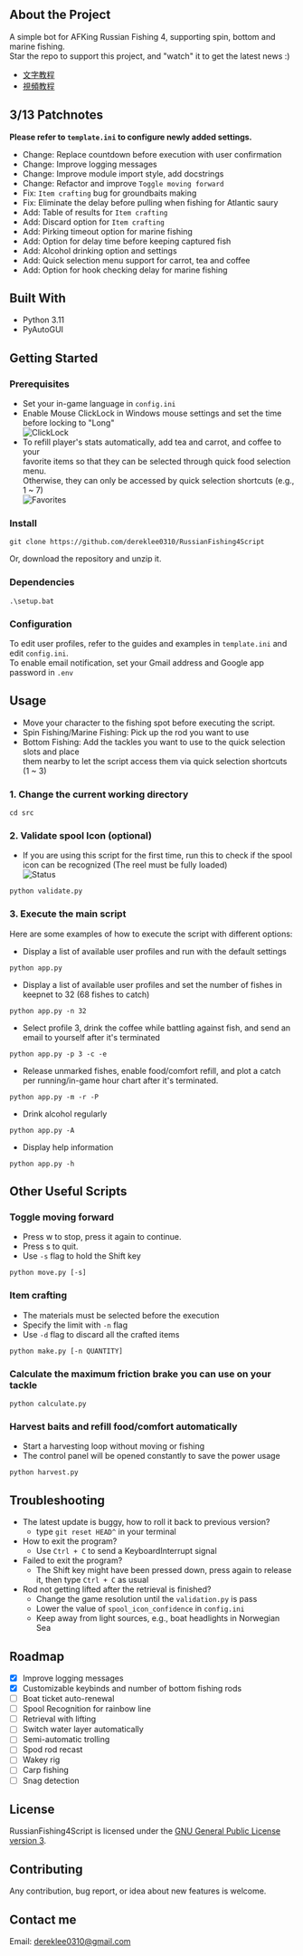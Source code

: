## About the Project
A simple bot for AFKing Russian Fishing 4, supporting spin, bottom and marine fishing.  
Star the repo to support this project, and "watch" it to get the latest news :)
- [文字教程](中文版教程.md)
- [視頻教程](https://www.youtube.com/watch?v=znLBYoXHxkw)

## 3/13 Patchnotes
**Please refer to `template.ini` to configure newly added settings.**
- Change: Replace countdown before execution with user confirmation
- Change: Improve logging messages
- Change: Improve module import style, add docstrings
- Change: Refactor and improve `Toggle moving forward`
- Fix: `Item crafting` bug for groundbaits making
- Fix: Eliminate the delay before pulling when fishing for Atlantic saury 
- Add: Table of results for `Item crafting`
- Add: Discard option for `Item crafting`
- Add: Pirking timeout option for marine fishing
- Add: Option for delay time before keeping captured fish
- Add: Alcohol drinking option and settings
- Add: Quick selection menu support for carrot, tea and coffee
- Add: Option for hook checking delay for marine fishing

## Built With
- Python 3.11 
- PyAutoGUI

## Getting Started  
### Prerequisites
- Set your in-game language in `config.ini`
- Enable Mouse ClickLock in Windows mouse settings and set the time before locking to "Long"  
![ClickLock](/static/readme/clicklock.png)
- To refill player's stats automatically, add tea and carrot, and coffee to your  
  favorite items so that they can be selected through quick food selection menu.  
  Otherwise, they can only be accessed by quick selection shortcuts (e.g., 1 ~ 7)  
![Favorites](/static/readme/favorites.png)

### Install
```
git clone https://github.com/dereklee0310/RussianFishing4Script
```
Or, download the repository and unzip it.

### Dependencies
```
.\setup.bat
```

### Configuration
To edit user profiles, refer to the guides and examples in `template.ini` and edit `config.ini`.  
To enable email notification, set your Gmail address and Google app password in `.env`

## Usage
- Move your character to the fishing spot before executing the script.
- Spin Fishing/Marine Fishing: Pick up the rod you want to use
- Bottom Fishing: Add the tackles you want to use to the quick selection slots and place  
them nearby to let the script access them via quick selection shortcuts (1 ~ 3)

### 1. Change the current working directory
```
cd src
```

### 2. Validate spool Icon (optional)
- If you are using this script for the first time,
  run this to check if the spool icon can be recognized (The reel must be fully loaded)  
![Status](/static/readme/status.png)
```
python validate.py
```

### 3. Execute the main script
Here are some examples of how to execute the script with different options:
- Display a list of available user profiles and run with the default settings
```
python app.py
```
- Display a list of available user profiles and set the number of fishes in keepnet to 32 (68 fishes to catch)
```
python app.py -n 32
```
- Select profile 3, drink the coffee while battling against fish, and send an email to yourself after it's terminated
```
python app.py -p 3 -c -e
```
- Release unmarked fishes, enable food/comfort refill, and plot a catch per running/in-game hour chart after it's terminated.
```
python app.py -m -r -P
```
- Drink alcohol regularly
```
python app.py -A
```
- Display help information
```
python app.py -h
```
## Other Useful Scripts
### Toggle moving forward
- Press w to stop, press it again to continue.
- Press s to quit.
- Use `-s` flag to hold the Shift key
```
python move.py [-s]
```

### Item crafting
- The materials must be selected before the execution
- Specify the limit with `-n` flag
- Use `-d` flag to discard all the crafted items
```
python make.py [-n QUANTITY]
```

### Calculate the maximum friction brake you can use on your tackle
```
python calculate.py
```

### Harvest baits and refill food/comfort automatically
- Start a harvesting loop without moving or fishing
- The control panel will be opened constantly to save the power usage 
```
python harvest.py
```

## Troubleshooting
- The latest update is buggy, how to roll it back to previous version?
  - type `git reset HEAD^` in your terminal
- How to exit the program?
  - Use `Ctrl + C` to send a KeyboardInterrupt signal
- Failed to exit the program?
  - The Shift key might have been pressed down, press again to release it, then type `Ctrl + C` as usual
- Rod not getting lifted after the retrieval is finished?
  - Change the game resolution until the `validation.py` is pass
  - Lower the value of `spool_icon_confidence` in `config.ini`
  - Keep away from light sources, e.g., boat headlights in Norwegian Sea

## Roadmap
- [x] Improve logging messages
- [x] Customizable keybinds and number of bottom fishing rods
- [ ] Boat ticket auto-renewal
- [ ] Spool Recognition for rainbow line
- [ ] Retrieval with lifting
- [ ] Switch water layer automatically
- [ ] Semi-automatic trolling
- [ ] Spod rod recast
- [ ] Wakey rig
- [ ] Carp fishing
- [ ] Snag detection

## License
RussianFishing4Script is licensed under the [GNU General Public License version 3](LICENSE).

## Contributing 
Any contribution, bug report, or idea about new features is welcome.

## Contact me
Email: dereklee0310@gmail.com 
